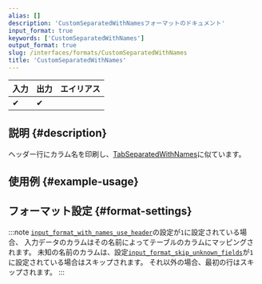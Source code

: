 ```yaml
---
alias: []
description: 'CustomSeparatedWithNamesフォーマットのドキュメント'
input_format: true
keywords: ['CustomSeparatedWithNames']
output_format: true
slug: /interfaces/formats/CustomSeparatedWithNames
title: 'CustomSeparatedWithNames'
---
```


| 入力 | 出力 | エイリアス |
|-------|--------|-------|
| ✔     | ✔      |       |

## 説明 {#description}

ヘッダー行にカラム名を印刷し、[TabSeparatedWithNames](../TabSeparated/TabSeparatedWithNames.md)に似ています。

## 使用例 {#example-usage}

## フォーマット設定 {#format-settings}

:::note
[`input_format_with_names_use_header`](../../../operations/settings/settings-formats.md/#input_format_with_names_use_header)の設定が`1`に設定されている場合、
入力データのカラムはその名前によってテーブルのカラムにマッピングされます。
未知の名前のカラムは、設定[`input_format_skip_unknown_fields`](../../../operations/settings/settings-formats.md/#input_format_skip_unknown_fields)が`1`に設定されている場合はスキップされます。
それ以外の場合、最初の行はスキップされます。
:::
